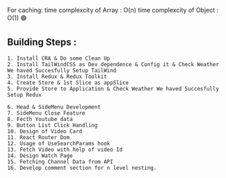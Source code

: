 

For caching:
time complexcity of Array : O(n)
time complexcity of Object : O(1) 🟢




## Building Steps :
    1. Install CRA & Do some Clean Up
    2. Install TailWindCSS as Dev dependence & Config it & Check Weather We haved Succesfully Setup TailWind
    3. Install Redux & Redux Toolkit 
    4. Create Store & 1st Slice as appSlice
    5. Provide Store to Application & Check Weather We haved Succesfully Setup Redux

    6. Head & SideMenu Development
    7. SideMenu Close Feature
    8. Fecth Youtube data
    9. Button List Click Handling
    10. Design of Video Card 
    11. React Router Dom
    12. Usage of UseSearchParams hook
    13. Fetch Video with help of video Id
    14. Design Watch Page
    15. Fetching Channel Data from API
    16. Develop comment section for n level nesting.





